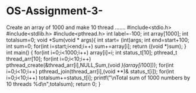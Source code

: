 # OS-Assignment-3-
Create an array of 1000 and make 10 thread .......
#include<stdio.h>
#include<stdlib.h>
#include<pthread.h>
int label=-100;
int array[1000];
int totalsum=0;
void *Sum(void * args){
int start= (int)args;
int end=start+100;
int sum=0;
for(int i=start;i<end;i++)
sum+=array[i];
return ((void *)sum);
}
int main()
{
for(int i=0;i<1000;i++)
array[i]=i;
int status_t[10];
pthread_t thread_arr[10];
for(int i=0;i<10;i++)
pthread_create(&thread_arr[i],NULL,Sum,(void *)(array[i*100]));
for(int i=0;i<10;i++)
pthread_join(thread_arr[i],(void **)& status_t[i]);
for(int i=0;i<10;i++)
totalsum+=status_t[i];
printf("\nTotal sum of 1000 numbers by 10 threads %d\n",totalsum);
return 0;
}
